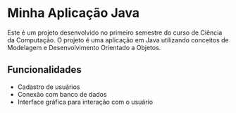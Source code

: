 # Minha Aplicação Java

Este é um projeto desenvolvido no primeiro semestre do curso de Ciência da Computação. O projeto é uma aplicação em Java utilizando conceitos de Modelagem e Desenvolvimento Orientado a Objetos.

## Funcionalidades

- Cadastro de usuários
- Conexão com banco de dados
- Interface gráfica para interação com o usuário
